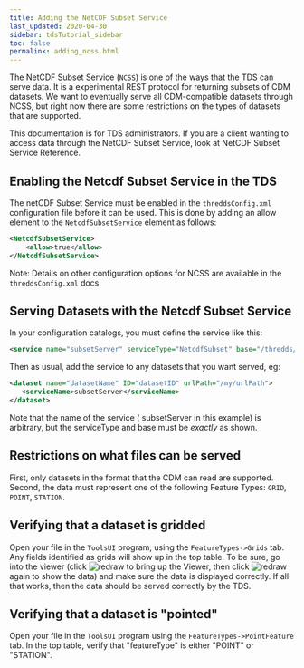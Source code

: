 ```yaml
---
title: Adding the NetCDF Subset Service
last_updated: 2020-04-30
sidebar: tdsTutorial_sidebar
toc: false
permalink: adding_ncss.html
---
```


The NetCDF Subset Service (`NCSS`) is one of the ways that the TDS can serve data.
It is a experimental REST protocol for returning subsets of CDM datasets.
We want to eventually serve all CDM-compatible datasets through NCSS, but right now there are some restrictions on the types of datasets that are supported.

This documentation is for TDS administrators.
If you are a client wanting to access data through the NetCDF Subset Service, look at NetCDF Subset Service Reference.

## Enabling the Netcdf Subset Service in the TDS

The netCDF Subset Service must be enabled in the `threddsConfig.xml` configuration file before it can be used.
This is done by adding an allow element to the `NetcdfSubsetService` element as follows:

~~~xml
<NetcdfSubsetService>
    <allow>true</allow>
</NetcdfSubsetService>
~~~

Note: Details on other configuration options for NCSS are available in the `threddsConfig.xml` docs.

## Serving Datasets with the Netcdf Subset Service

In your configuration catalogs, you must define the service like this:

~~~xml
<service name="subsetServer" serviceType="NetcdfSubset" base="/thredds/ncss/" />
~~~

Then as usual, add the service to any datasets that you want served, eg:

~~~xml
<dataset name="datasetName" ID="datasetID" urlPath="/my/urlPath"> 
   <serviceName>subsetServer</serviceName> 
</dataset> 
~~~

Note that the name of the service ( subsetServer in this example) is arbitrary, but the serviceType and base must be _exactly_ as shown.

## Restrictions on what files can be served

First, only datasets in the format that the CDM can read are supported. Second, the data must represent one of the following Feature Types: `GRID`, `POINT`, `STATION`.

## Verifying that a dataset is gridded

Open your file in the `ToolsUI` program, using the `FeatureTypes->Grids` tab.
Any fields identified as grids will show up in the top table.
To be sure, go into the viewer (click ![redraw](images/tds/tutorial/tds_configuration/redraw.gif) to bring up the Viewer, then click ![redraw](images/tds/tutorial/tds_configuration/redraw.gif) again to show the data) and make sure the data is displayed correctly.
If all that works, then the data should be served correctly by the TDS.

## Verifying that a dataset is "pointed"

Open your file in the `ToolsUI` program using the `FeatureTypes->PointFeature` tab.
In the top table, verify that "featureType" is either "POINT" or "STATION".
